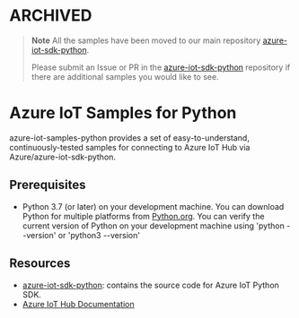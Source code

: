 # ARCHIVED

> **Note**
> All the samples have been moved to our main repository [azure-iot-sdk-python](https://github.com/Azure/azure-iot-sdk-python).
>
> Please submit an Issue or PR in the [azure-iot-sdk-python](https://github.com/Azure/azure-iot-sdk-python) repository if there are additional samples you would like to see.

# Azure IoT Samples for Python

azure-iot-samples-python provides a set of easy-to-understand, continuously-tested samples for connecting to Azure IoT Hub via Azure/azure-iot-sdk-python.

## Prerequisites

- Python 3.7 (or later) on your development machine.  You can download Python for multiple platforms from [Python.org](https://www.python.org/downloads/).  You can verify the current version of Python on your development machine using 'python --version' or 'python3 --version'

## Resources

- [azure-iot-sdk-python](https://github.com/Azure/azure-iot-sdk-python): contains the source code for Azure IoT Python SDK.
- [Azure IoT Hub Documentation](https://docs.microsoft.com/azure/iot-hub/)
